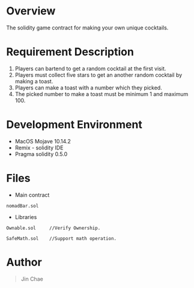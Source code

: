 # Overview
The solidity game contract for making your own unique cocktails.

# Requirement Description
1. Players can bartend to get a random cocktail at the first visit.
2. Players must collect five stars to get an another random cocktail by making a toast.
3. Players can make a toast with a number which they picked.
4. The picked number to make a toast must be minimum 1 and maximum 100.

# Development Environment
* MacOS Mojave 10.14.2
* Remix - solidity IDE
* Pragma solidity 0.5.0

# Files
* Main contract
```
nomadBar.sol
```
* Libraries
```
Ownable.sol     //Verify Ownership.
```
```
SafeMath.sol    //Support math operation.
```

# Author
> Jin Chae 
